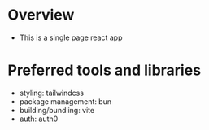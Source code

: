 # Overview

- This is a single page react app

# Preferred tools and libraries
- styling: tailwindcss
- package management: bun
- building/bundling: vite
- auth: auth0
